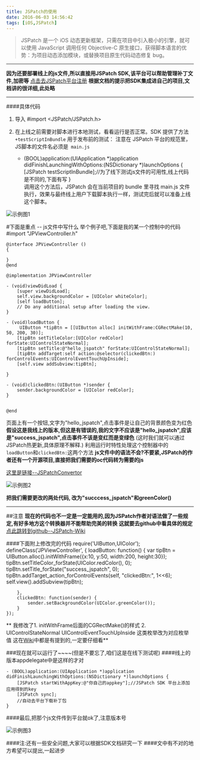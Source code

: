 ```yaml
---
title: JSPatch的使用
date: 2016-06-03 14:56:42
tags: [iOS,JSPatch]
---
```



> JSPatch 是一个 iOS 动态更新框架，只需在项目中引入极小的引擎，就可以使用 JavaScript 调用任何 Objective-C 原生接口，获得脚本语言的优势：为项目动态添加模块，或替换项目原生代码动态修复 bug。

------
**因为还要部署线上的js文件,所以直接用JSPatch SDK,该平台可以帮助管理补丁文件,加密等**
[点击去JSPatch平台注册](http://jspatch.com)
**根据文档的提示把SDK集成进自己的项目,文档讲的很详细,此处略**

------

<!-- more -->

####具体代码
1. 导入  #import <JSPatch/JSPatch.h>

2. 在上线之前需要对脚本进行本地测试，看看运行是否正常。SDK 提供了方法 `+testScriptInBundle` 用于发布前的测试：
注意在 JSPatch 平台的规范里，JS脚本的文件名必须是` main.js`


	- (BOOL)application:(UIApplication *)application didFinishLaunchingWithOptions:(NSDictionary *)launchOptions {
	    [JSPatch testScriptInBundle];//为了线下测试js文件的可用性,线上代码是不同的,下面有写
	 }    
调用这个方法后，JSPatch 会在当前项目的 bundle 里寻找 main.js 文件执行，效果与最终线上用户下载脚本执行一样，测试完后就可以准备上线这个脚本。

![示例图1](http://upload-images.jianshu.io/upload_images/1491333-9946ff3f0d2171d9.png?imageMogr2/auto-orient/strip%7CimageView2/2/w/1240)

#下面是重点 -- js文件中写什么
举个例子吧,下面是我的某一个控制中的代码
	#import "JPViewController.h"
	
	@interface JPViewController ()
	{
	 
	}
	@end
	
	@implementation JPViewController
	
	- (void)viewDidLoad {
	    [super viewDidLoad];
	    self.view.backgroundColor = [UIColor whiteColor];
	    [self loadButton];
	    // Do any additional setup after loading the view.
	}
	
	- (void)loadButton {
	     UIButton *tipBtn = [[UIButton alloc] initWithFrame:CGRectMake(10, 50, 200, 30)];
	    [tipBtn setTitleColor:[UIColor redColor] forState:UIControlStateNormal];
	    [tipBtn setTitle:@"hello_jspatch" forState:UIControlStateNormal];
	    [tipBtn addTarget:self action:@selector(clickedBtn:) forControlEvents:UIControlEventTouchUpInside];
	    [self.view addSubview:tipBtn];
	    
	}
	
	- (void)clickedBtn:(UIButton *)sender {
	    sender.backgroundColor = [UIColor redColor];
	}
	
	
	@end
页面上有一个按钮,文字为"hello_jspatch",点击事件是让自己的背景颜色变为红色
**假设这是我线上的版本,但这是有错误的,我的文字不应该是"hello_jspatch",应该是"success_jspatch",点击事件不该是变红而是变绿色**
(这时我们就可以通过JSPatch热更新,具体原理不解释.)
利用运行时特性处理这个控制器中的`loadButton`和`clickedBtn:`这两个方法
**js文件中的语法不会?不要紧,JSPatch的作者还有一个开源项目,直接把我们需要的oc代码转为需要的js**

[这里是链接--JSPatchConvertor](https://github.com/bang590/JSPatchConvertor)

![示例图2](http://upload-images.jianshu.io/upload_images/1491333-84c0b93429a8b64b.png?imageMogr2/auto-orient/strip%7CimageView2/2/w/1240)

**把我们需要更改的两处代码, 改为"succcess_jspatch"和greenColor()**

------
##注意
**现在的代码也不一定是一定能用的,因为JSPatch作者对语法做了一些规定,有好多地方这个转换器并不能帮助完美的转换**
**这就要去github中看具体的规定**
[点此跳转到github--JSPatch-Wiki](https://github.com/bang590/JSPatch/wiki)

####下面附上修改完的代码
	require('UIButton,UIColor');
	defineClass('JPViewController', {
	    loadButton: function() {
	        var tipBtn = UIButton.alloc().initWithFrame({x:10, y:50, width:200, height:30});
	        tipBtn.setTitleColor_forState(UIColor.redColor(), 0);
	        tipBtn.setTitle_forState("success_jspatch", 0);
	        tipBtn.addTarget_action_forControlEvents(self, "clickedBtn:", 1<<6);
	        self.view().addSubview(tipBtn);
	
	    },
	    clickedBtn: function(sender) {
	        sender.setBackgroundColor(UIColor.greenColor());
	    }
	});

** 我修改了1. initWithFrame后面的CGRectMake()的样式 2. UIControlStateNormal  UIControlEventTouchUpInside 这类枚举改为对应枚举值   这在[Wiki](https://github.com/bang590/JSPatch/wiki)中都是有提到的,一定要仔细看**

###现在就可以运行了~~~~(但是不要忘了,咱们这是在线下测试呢)
####线上的版本appdelegate中是这样的才对

	- (BOOL)application:(UIApplication *)application didFinishLaunchingWithOptions:(NSDictionary *)launchOptions {	    
	    [JSPatch startWithAppKey:@"你自己的appkey"];//JSPatch SDK 平台上添加应用得到的key
	    [JSPatch sync];
        //自动去平台下载补丁包
	}

####最后,把那个js文件传到平台就ok了,注意版本号

![示例图3](http://upload-images.jianshu.io/upload_images/1491333-1dfebd07bcfde68d.png?imageMogr2/auto-orient/strip%7CimageView2/2/w/1240)


####注:还有一些安全问题,大家可以根据SDK文档研究一下
####文中有不对的地方希望可以提出,一起进步

